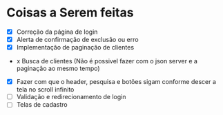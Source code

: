 # Coisas a Serem feitas

- [x] Correção da página de login
- [x] Alerta de confirmação de exclusão ou erro
- [x] Implementação de paginação de clientes
- x Busca de clientes (Não é possivel fazer com o json server e a paginação ao mesmo tempo)
- [x] Fazer com que o header, pesquisa e botões sigam conforme descer a tela no scroll infinito
- [ ] Validação e redirecionamento de login
- [ ] Telas de cadastro
